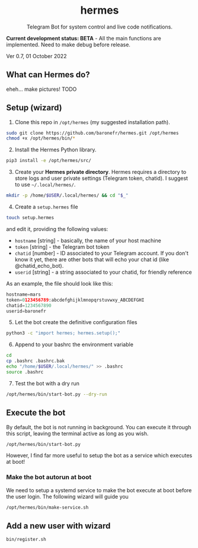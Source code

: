 <h1 align="center">hermes</h1>
<p align="center">Telegram Bot for system control and live code notifications.</p>

**Current development status: BETA** - All the main functions are implemented. Need to make debug before release.

Ver 0.7, 01 October 2022



## What can Hermes do?

eheh... make pictures! TODO


## Setup (wizard)

1) Clone this repo in `/opt/hermes` (my suggested installation path).
```bash
sudo git clone https://github.com/baronefr/hermes.git /opt/hermes
chmod +x /opt/hermes/bin/*
```

2) Install the Hermes Python library.
```bash
pip3 install -e /opt/hermes/src/
```


3) Create your **Hermes private directory**. Hermes requires a directory to store logs and user private settings (Telegram token, chatid). I suggest to use `~/.local/hermes/`.
```bash
mkdir -p /home/$USER/.local/hermes/ && cd "$_"
```


4) Create a `setup.hermes` file
```bash
touch setup.hermes
```
and edit it, providing the following values:
- `hostname` \[string\] - basically, the name of your host machine
- `token` \[string\] - the Telegram bot token
- `chatid` \[number\] - ID associated to your Telegram account. If you don't know it yet, there are other bots that will echo your chat id (like @chatid\_echo\_bot).
- `userid` \[string\] - a string associated to your chatid, for friendly reference

As an example, the file should look like this:
```python
hostname=mars
token=0123456789:abcdefghijklmnopqrstuvwxy_ABCDEFGHI
chatid=1234567890
userid=baronefr
```


5) Let the bot create the definitive configuration files
```bash
python3 -c "import hermes; hermes.setup();"
```


6) Append to your bashrc the environment variable
```bash
cd
cp .bashrc .bashrc.bak
echo "/home/$USER/.local/hermes/" >> .bashrc
source .bashrc
```

7) Test the bot with a dry run
```bash
/opt/hermes/bin/start-bot.py --dry-run
```




## Execute the bot

By default, the bot is not running in background. You can execute it through this script, leaving the terminal active as long as you wish.
```bash
/opt/hermes/bin/start-bot.py
```
However, I find far more useful to setup the bot as a service which executes at boot!


### Make the bot autorun at boot

We need to setup a systemd service to make the bot execute at boot before the user login. The following wizard will guide you

```bash
/opt/hermes/bin/make-service.sh
```




## Add a new user with wizard

```bash
bin/register.sh
```







